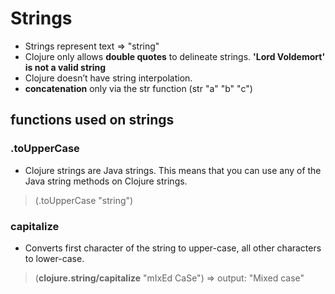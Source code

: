 # Strings

- Strings represent text => "string"
- Clojure only allows **double quotes** to delineate strings. **'Lord Voldemort' is not a valid string**
- Clojure doesn’t have string interpolation. 
- **concatenation** only via the str function (str "a" "b" "c")

## functions used on strings

### .toUpperCase
- Clojure strings are Java strings. This means that you can use any of the Java string methods on Clojure strings.
> (.toUpperCase "string")

### capitalize
- Converts first character of the string to upper-case, all other characters to lower-case.
> (**clojure.string/capitalize** "mIxEd CaSe") => output: "Mixed case"